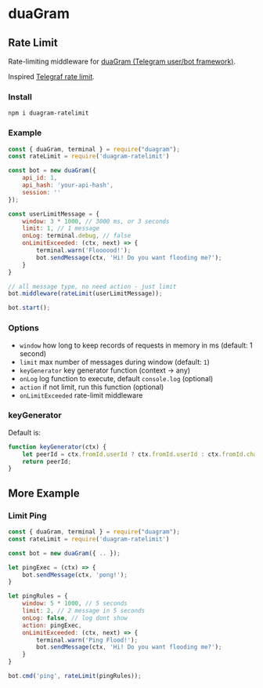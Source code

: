 # duaGram 
## Rate Limit

Rate-limiting middleware for [duaGram (Telegram user/bot framework)](https://github.com/ubotindonesia/duagram/).

Inspired [Telegraf rate limit](https://github.com/telegraf/telegraf-ratelimit).

### Install

    npm i duagram-ratelimit

### Example

```javascript
const { duaGram, terminal } = require("duagram");
const rateLimit = require('duagram-ratelimit')

const bot = new duaGram({
    api_id: 1,
    api_hash: 'your-api-hash',
    session: ''
});

const userLimitMessage = {
    window: 3 * 1000, // 3000 ms, or 3 seconds
    limit: 1, // 1 message
    onLog: terminal.debug, // false
    onLimitExceeded: (ctx, next) => {
        terminal.warn('Floooood!');
        bot.sendMessage(ctx, 'Hi! Do you want flooding me?');
    }
}

// all message type, no need action - just limit
bot.middleware(rateLimit(userLimitMessage));

bot.start();
```

### Options

- `window` how long to keep records of requests in memory in ms (default: 1 second)
- `limit` max number of messages during window (default: `1`)
- `keyGenerator` key generator function (context -> any)
- `onLog` log function to execute, default `console.log` (optional)
- `action` if not limit, run this function (optional)
- `onLimitExceeded` rate-limit middleware


### keyGenerator

Default is:

```javascript
function keyGenerator(ctx) {
    let peerId = ctx.fromId.userId ? ctx.fromId.userId : ctx.fromId.channelId;
    return peerId;
}
```

## More Example

### Limit Ping

```javascript
const { duaGram, terminal } = require("duagram");
const rateLimit = require('duagram-ratelimit')

const bot = new duaGram({ .. });

let pingExec = (ctx) => {
    bot.sendMessage(ctx, 'pong!');
}

let pingRules = {
    window: 5 * 1000, // 5 seconds
    limit: 2, // 2 message in 5 seconds
    onLog: false, // log dont show 
    action: pingExec, 
    onLimitExceeded: (ctx, next) => {
        terminal.warn('Ping Flood!');
        bot.sendMessage(ctx, 'Hi! Do you want flooding me?');
    }
}

bot.cmd('ping', rateLimit(pingRules));
```
